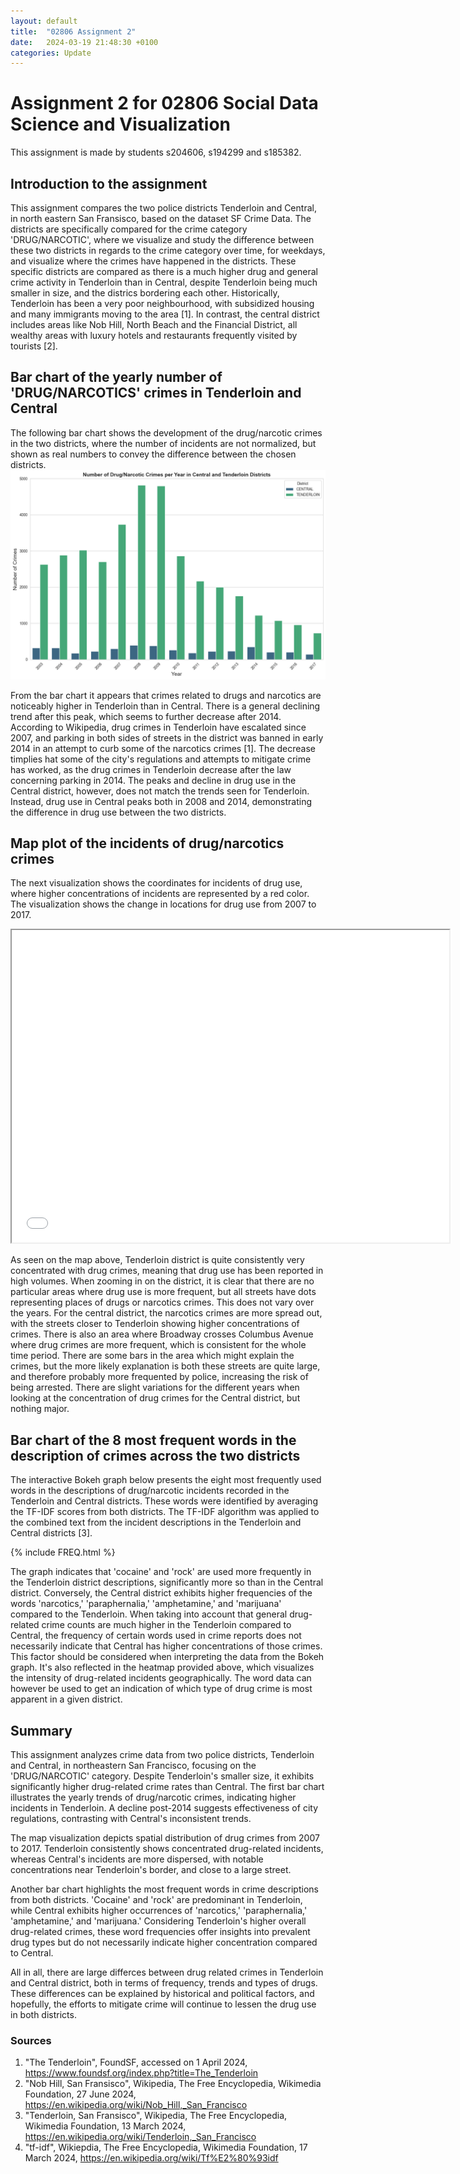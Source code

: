 ```yaml
---
layout: default
title:  "02806 Assignment 2"
date:   2024-03-19 21:48:30 +0100
categories: Update
---
```


<link rel="stylesheet" type="text/css" href="path/to/your/css/file.css">


# Assignment 2 for 02806 Social Data Science and Visualization
This assignment is made by students s204606, s194299 and s185382. 

## Introduction to the assignment
This assignment compares the two police districts Tenderloin and Central, in north eastern San Fransisco, based on the dataset SF Crime Data. The districts are specifically compared for the crime category 'DRUG/NARCOTIC', where we visualize and study the difference between these two districts in regards to the crime category over time, for weekdays, and visualize where the crimes have happened in the districts. These specific districts are compared as there is a much higher drug and general crime activity in Tenderloin than in Central, despite Tenderloin being much smaller in size, and the districs bordering each other. Historically, Tenderloin has been a very poor neighbourhood, with subsidized housing and many immigrants moving to the area [1]. In contrast, the central district includes areas like Nob Hill, North Beach and the Financial District, all wealthy areas with luxury hotels and restaurants frequently visited by tourists [2]. 


## Bar chart of the yearly number of 'DRUG/NARCOTICS' crimes in Tenderloin and Central
The following bar chart shows the development of the drug/narcotic crimes in the two districts, where the number of incidents are not normalized, but shown as real numbers to convey the difference between the chosen districts. 
![Bar chart of Tenderloin and Central](https://github.com/AndersNielsen77/AndersNielsen77.github.io/blob/main/docs/assets/images/newplotnewnewnew.png?raw=true)

From the bar chart it appears that crimes related to drugs and narcotics are noticeably higher in Tenderloin than in Central. There is a general declining trend after this peak, which seems to further decrease after 2014. According to Wikipedia, drug crimes in Tenderloin have escalated since 2007, and parking in both sides of streets in the district was banned in early 2014 in an attempt to curb some of the narcotics crimes [1]. The decrease timplies hat some of the city's regulations and attempts to mitigate crime has worked, as the drug crimes in Tenderloin decrease after the law concerning parking in 2014. The peaks and decline in drug use in the Central district, however, does not match the trends seen for Tenderloin. Instead, drug use in Central peaks both in 2008 and 2014, demonstrating the difference in drug use between the two districts.  

## Map plot of the incidents of drug/narcotics crimes
The next visualization shows the coordinates for incidents of drug use, where higher concentrations of incidents are represented by a red color. The visualization shows the change in locations for drug use from 2007 to 2017. 

<iframe src="/Newnewnewdrugsmap.html" height="500" width="700"></iframe>

As seen on the map above, Tenderloin district is quite consistently very concentrated with drug crimes, meaning that drug use has been reported in high volumes. When zooming in on the district, it is clear that there are no particular areas where drug use is more frequent, but all streets have dots representing places of drugs or narcotics crimes. This does not vary over the years. For the central district, the narcotics crimes are more spread out, with the streets closer to Tenderloin showing higher concentrations of crimes. There is also an area where Broadway crosses Columbus Avenue where drug crimes are more frequent, which is consistent for the whole time period. There are some bars in the area which might explain the crimes, but the more likely explanation is both these streets are quite large, and therefore probably more frequented by police, increasing the risk of being arrested. There are slight variations for the different years when looking at the concentration of drug crimes for the Central district, but nothing major. 

## Bar chart of the 8 most frequent words in the description of crimes across the two districts 
The interactive Bokeh graph below presents the eight most frequently used words in the descriptions of drug/narcotic incidents recorded in the Tenderloin and Central districts. These words were identified by averaging the TF-IDF scores from both districts. The TF-IDF algorithm was applied to the combined text from the incident descriptions in the Tenderloin and Central districts [3]. 

{% include FREQ.html %}

The graph indicates that 'cocaine' and 'rock' are used more frequently in the Tenderloin district descriptions, significantly more so than in the Central district. Conversely, the Central district exhibits higher frequencies of the words 'narcotics,' 'paraphernalia,' 'amphetamine,' and 'marijuana' compared to the Tenderloin. When taking into account that general drug-related crime counts are much higher in the Tenderloin compared to Central, the frequency of certain words used in crime reports does not necessarily indicate that Central has higher concentrations of those crimes. This factor should be considered when interpreting the data from the Bokeh graph. It's also reflected in the heatmap provided above, which visualizes the intensity of drug-related incidents geographically. The word data can however be used to get an indication of which type of drug crime is most apparent in a given district. 

## Summary 
This assignment analyzes crime data from two police districts, Tenderloin and Central, in northeastern San Francisco, focusing on the 'DRUG/NARCOTIC' category. Despite Tenderloin's smaller size, it exhibits significantly higher drug-related crime rates than Central.
The first bar chart illustrates the yearly trends of drug/narcotic crimes, indicating higher incidents in Tenderloin. A decline post-2014 suggests effectiveness of city regulations, contrasting with Central's inconsistent trends.

The map visualization depicts spatial distribution of drug crimes from 2007 to 2017. Tenderloin consistently shows concentrated drug-related incidents, whereas Central's incidents are more dispersed, with notable concentrations near Tenderloin's border, and close to a large street. 

Another bar chart highlights the most frequent words in crime descriptions from both districts. 'Cocaine' and 'rock' are predominant in Tenderloin, while Central exhibits higher occurrences of 'narcotics,' 'paraphernalia,' 'amphetamine,' and 'marijuana.' Considering Tenderloin's higher overall drug-related crimes, these word frequencies offer insights into prevalent drug types but do not necessarily indicate higher concentration compared to Central.

All in all, there are large differces between drug related crimes in Tenderloin and Central district, both in terms of frequency, trends and types of drugs. These differences can be explained by historical and political factors, and hopefully, the efforts to mitigate crime will continue to lessen the drug use in both districts. 

### Sources 
1. "The Tenderloin", FoundSF, accessed on 1 April 2024, https://www.foundsf.org/index.php?title=The_Tenderloin
2. "Nob Hill, San Fransisco", Wikipedia, The Free Encyclopedia, Wikimedia Foundation, 27 June 2024, https://en.wikipedia.org/wiki/Nob_Hill,_San_Francisco
3. "Tenderloin, San Fransisco", Wikipedia, The Free Encyclopedia, Wikimedia Foundation, 13 March 2024, https://en.wikipedia.org/wiki/Tenderloin,_San_Francisco
4. "tf-idf", Wikiepdia, The Free Encyclopedia, Wikimedia Foundation, 17 March 2024, https://en.wikipedia.org/wiki/Tf%E2%80%93idf
